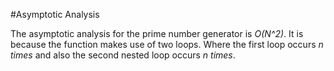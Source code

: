 #Asymptotic Analysis


The asymptotic analysis for the prime number generator is *O(N^2)*. It is because the function makes use
of two loops.
Where the first loop occurs *n times* and also the second nested loop occurs *n times*.
